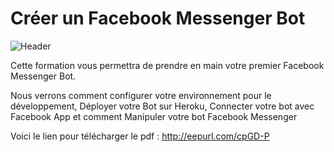 # Créer un Facebook Messenger Bot

![Header](https://raw.githubusercontent.com/mlaidouni/FacebookBot/master/Facebook%20Messanger%20Bot.png)

Cette formation vous permettra de prendre en main votre premier Facebook Messenger Bot. 

Nous verrons comment configurer votre environnement pour le développement, Déployer votre Bot sur Heroku, Connecter votre bot avec Facebook App et comment Manipuler votre bot Facebook Messenger

Voici le lien pour télécharger le pdf : http://eepurl.com/cpGD-P
